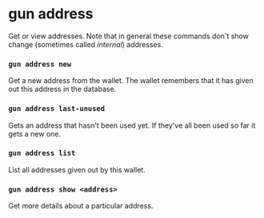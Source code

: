 # gun address

Get or view addresses.
Note that in general these commands don't show change (sometimes called *internal*) addresses.

### `gun address new`

Get a new address from the wallet.
The wallet remembers that it has given out this address in the database.

### `gun address last-unused`

Gets an address that hasn't been used yet.
If they've all been used so far it gets a new one.

### `gun address list`

List all addresses given out by this wallet.

### `gun address show <address>`

Get more details about a particular address.




